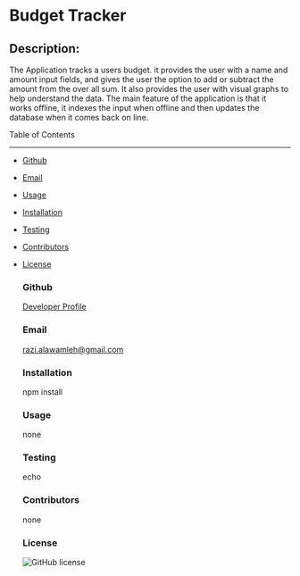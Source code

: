 # Budget Tracker

## Description:

The Application tracks a users budget. it provides the user with a name and amount input fields, and gives the user the option to add or subtract the amount from the over all sum. It also provides the user with visual graphs to help understand the data. The main feature of the application is that it works offline, it indexes the input when offline and then updates the database when it comes back on line.

Table of Contents

---

- [Github](#github)
- [Email](#email)
- [Usage](#usage)
- [Installation](#installation)
- [Testing](#testing)
- [Contributors](#contributors)
- [License](#license)

  ### Github

  [Developer Profile](https://github.com/ra8200)

  ### Email

  razi.alawamleh@gmail.com

  ### Installation

  npm install

  ### Usage

  none

  ### Testing

  echo

  ### Contributors

  none

  ### License

  ![GitHub license](https://img.shields.io/badge/license-MIT-blue.svg)
